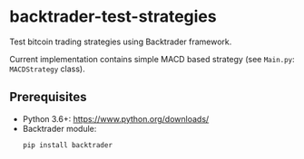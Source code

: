 # backtrader-test-strategies

Test bitcoin trading strategies using Backtrader framework.

Current implementation contains simple MACD based strategy (see `Main.py`: `MACDStrategy` class).

## Prerequisites

- Python 3.6+: https://www.python.org/downloads/
- Backtrader module: 
    ```
    pip install backtrader
    ```